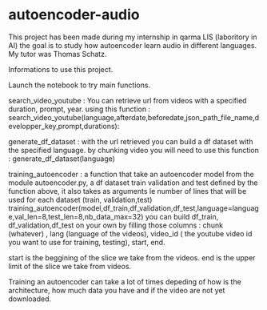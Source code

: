 # autoencoder-audio

This project has been made during my internship in qarma LIS (laboritory in AI) the goal is to study how autoencoder learn audio in different languages. My tutor was Thomas Schatz.


Informations to use this project.

Launch the notebook to try main functions.

search_video_youtube : 
You can retrieve url from videos with a specified duration, prompt, year.
using this function : search_video_youtube(language,afterdate,beforedate,json_path_file_name,developper_key,prompt,durations):


generate_df_dataset : 
with the url retrieved you can build a df dataset with the specified language. by chunking video you will need to use this function : 
generate_df_dataset(language)


training_autoencoder :
a function that take an autoencoder model from the module autoencoder.py, a df dataset train validation and test defined by the function above, it also takes as arguments le number of lines that will be used for each dataset (train, validation,test)
training_autoencoder(model,df_train,df_validation,df_test,language=language,val_len=8,test_len=8,nb_data_max=32)
you can build df_train, df_validation,df_test on your own by filling those columns : chunk (whatever) , lang (language of the videos), video_id ( the youtube video id you want to use for training, testing), start, end.

start is the beggining of the slice we take from the videos.
end is the upper limit of the slice we take from videos.


Training an autoencoder can take a lot of times depeding of how is the architecture, how much data you have and if the video are not yet downloaded.


